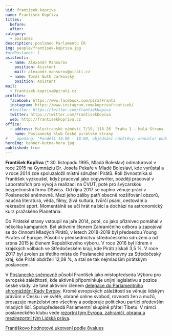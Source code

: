 ```yaml
---
uid: frantisek.kopriva
name: František Kopřiva
titles:
  before: 
  after:
category:
  - poslanec
description: poslanec Parlamentu ČR
img: people/frantisek-kopriva.jpg
#ordPoslanec: 1
asistenti:
  - name: Alexandr Mansurov
    position: Asistent
    mail: alexandr.mansurov@pirati.cz
  - name: Tomáš Guth Jarkovský
    position: Asistent
mail:
  - frantisek.kopriva@pirati.cz
profiles:
  facebook: https://www.facebook.com/piratFranta
  instagram: https://www.instagram.com/koprivafrantisek/
  #twitter: https://twitter.com/frantiekkopiva
  twitter: https://twitter.com/FrantisekKopiva
  web: http://frantisekkopriva.cz
office:
  - address: Malostranské náměstí 7/19, 118 26  Praha 1 – Malá Strana
    name: Poslanecký klub České pirátské strany
#    opening: "Pondělí 14:00 - 18:00, objednání návštěvy: kancelar-podebrady@pirati.cz nebo 778 111 462. Dne 18. 6. je z pracovních důvodů kancelář mimo provoz."
heroImg: banner-kutna-hora.jpg
published: true
---
```

**František Kopřiva** (* 30. listopadu 1995, Mladá Boleslav) odmaturoval v roce 2015 na Gymnáziu Dr. Josefa Pekaře v Mladé Boleslavi, kde vyrůstal a v roce 2014 zde spoluzaložil místní sdružení Pirátů. Roli živnostníka si František vyzkoušel, když pracoval jako copywriter, později pracoval v Laboratořích pro vývoj a realizaci na ČVUT, poté pro švýcarskou bezpečnostní firmu DSwiss. Od října 2017 se naplno věnuje práci v Poslanecké sněmovně. Mezi jeho záliby patří obecně rozšiřování obzorů, naučná literatura, věda, filmy, živá kultura, tvůrčí psaní, cestování a rekreační sport. Momentálně se učí hrát na bicí a dochází na astronomický kurz pražského Planetária.

Do Pirátské strany vstoupil na jaře 2014, poté, co jako příznivec pomáhal v několika kampaních. Byl aktivním členem Zahraničního odboru a zapojoval se do činnosti Mladých Pirátů, v letech 2018-2019 byl předsedou Young Pirates of Europe. Působil v předsednictvu středočeského sdružení a od srpna 2015 je členem Republikového výboru. V roce 2016 byl lídrem v krajských volbách ve Středočeském kraji, kde Piráti získali 3,5 %. V roce 2017 byl zvolen ze třetího místa do Poslanecké sněmovny za Středočeský kraj, kde Piráti obdrželi 12,08 %, a stal se tak nejmladším pirátským poslancem.

V [Poslanecké sněmovně](https://www.psp.cz/sqw/detail.sqw?id=6499/) působí František jako místopředseda Výboru pro evropské záležitosti, kde aktivně připomínkuje unijní legislativu a pozice české vlády. Je také aktivním členem [delegace do Parlamentního shromáždění Rady Evropy](https://pace.coe.int/en/members/7854/kopriva). Kromě evropských záležitostí se věnuje lidským právům v Česku i ve světě, obraně online svobod, rovnosti žen a mužů, prosazuje manželství pro všechny a podporuje politickou partici především mladých lidí. Spolupředsedá Parlamentní skupině přátel Tibetu. V rámci poslaneckého klubu vede [rezortní tým Evropa, zahraničí, obrana a mezirezortní tým Lidská práva](https://www.pirati.cz/pripoj-se/ezo/).

[Františkovo hodnotové ukotvení podle 8values]()
